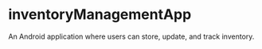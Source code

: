 # inventoryManagementApp
An Android application where users can store, update, and track inventory.

